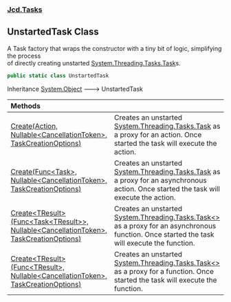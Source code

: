 ### [Jcd.Tasks](Jcd.Tasks.md 'Jcd.Tasks')

## UnstartedTask Class

A Task factory that wraps the constructor with a tiny bit of logic, simplifying the process  
of directly creating unstarted [System.Threading.Tasks.Task](https://docs.microsoft.com/en-us/dotnet/api/System.Threading.Tasks.Task 'System.Threading.Tasks.Task')s.

```csharp
public static class UnstartedTask
```

Inheritance [System.Object](https://docs.microsoft.com/en-us/dotnet/api/System.Object 'System.Object') &#129106; UnstartedTask

| Methods | |
| :--- | :--- |
| [Create(Action, Nullable&lt;CancellationToken&gt;, TaskCreationOptions)](Jcd.Tasks.UnstartedTask.Create(System.Action,System.Nullable_System.Threading.CancellationToken_,System.Threading.Tasks.TaskCreationOptions).md 'Jcd.Tasks.UnstartedTask.Create(System.Action, System.Nullable<System.Threading.CancellationToken>, System.Threading.Tasks.TaskCreationOptions)') | Creates an unstarted [System.Threading.Tasks.Task](https://docs.microsoft.com/en-us/dotnet/api/System.Threading.Tasks.Task 'System.Threading.Tasks.Task') as a proxy for an action. Once started the task will execute the action. |
| [Create(Func&lt;Task&gt;, Nullable&lt;CancellationToken&gt;, TaskCreationOptions)](Jcd.Tasks.UnstartedTask.Create(System.Func_System.Threading.Tasks.Task_,System.Nullable_System.Threading.CancellationToken_,System.Threading.Tasks.TaskCreationOptions).md 'Jcd.Tasks.UnstartedTask.Create(System.Func<System.Threading.Tasks.Task>, System.Nullable<System.Threading.CancellationToken>, System.Threading.Tasks.TaskCreationOptions)') | Creates an unstarted [System.Threading.Tasks.Task](https://docs.microsoft.com/en-us/dotnet/api/System.Threading.Tasks.Task 'System.Threading.Tasks.Task') as a proxy for an asynchronous action. Once started the task will execute the action. |
| [Create&lt;TResult&gt;(Func&lt;Task&lt;TResult&gt;&gt;, Nullable&lt;CancellationToken&gt;, TaskCreationOptions)](Jcd.Tasks.UnstartedTask.Create_TResult_(System.Func_System.Threading.Tasks.Task_TResult__,System.Nullable_System.Threading.CancellationToken_,System.Threading.Tasks.TaskCreationOptions).md 'Jcd.Tasks.UnstartedTask.Create<TResult>(System.Func<System.Threading.Tasks.Task<TResult>>, System.Nullable<System.Threading.CancellationToken>, System.Threading.Tasks.TaskCreationOptions)') | Creates an unstarted [System.Threading.Tasks.Task&lt;&gt;](https://docs.microsoft.com/en-us/dotnet/api/System.Threading.Tasks.Task-1 'System.Threading.Tasks.Task`1') as a proxy for an asynchronous function. Once started the task will execute the function. |
| [Create&lt;TResult&gt;(Func&lt;TResult&gt;, Nullable&lt;CancellationToken&gt;, TaskCreationOptions)](Jcd.Tasks.UnstartedTask.Create_TResult_(System.Func_TResult_,System.Nullable_System.Threading.CancellationToken_,System.Threading.Tasks.TaskCreationOptions).md 'Jcd.Tasks.UnstartedTask.Create<TResult>(System.Func<TResult>, System.Nullable<System.Threading.CancellationToken>, System.Threading.Tasks.TaskCreationOptions)') | Creates an unstarted [System.Threading.Tasks.Task&lt;&gt;](https://docs.microsoft.com/en-us/dotnet/api/System.Threading.Tasks.Task-1 'System.Threading.Tasks.Task`1') as a proxy for a function. Once started the task will execute the function. |
